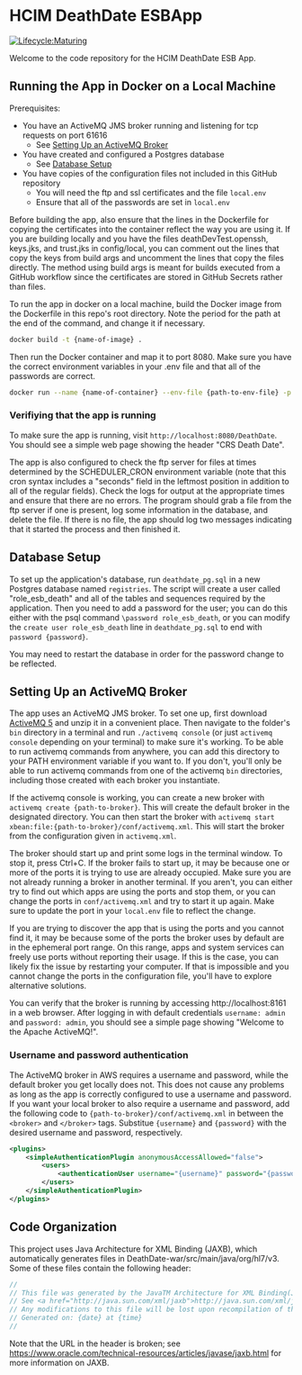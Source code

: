 # HCIM DeathDate ESBApp

[![Lifecycle:Maturing](https://img.shields.io/badge/Lifecycle-Maturing-007EC6)](https://github.com/bcgov/repomountie/blob/master/doc/lifecycle-badges.md)

Welcome to the code repository for the HCIM DeathDate ESB App.

## Running the App in Docker on a Local Machine

Prerequisites:

- You have an ActiveMQ JMS broker running and listening for tcp requests on port 61616
  - See [Setting Up an ActiveMQ Broker](#setting-up-an-activemq-broker)
- You have created and configured a Postgres database
  - See [Database Setup](#database-setup)
- You have copies of the configuration files not included in this GitHub repository
  - You will need the ftp and ssl certificates and the file `local.env`
  - Ensure that all of the passwords are set in `local.env`

Before building the app, also ensure that the lines in the Dockerfile for copying the certificates into the container reflect the way you are using it. If you are building locally and you have the files deathDevTest.openssh, keys.jks, and trust.jks in config/local, you can comment out the lines that copy the keys from build args and uncomment the lines that copy the files directly. The method using build args is meant for builds executed from a GitHub workflow since the certificates are stored in GitHub Secrets rather than files.

To run the app in docker on a local machine, build the Docker image from the Dockerfile in this repo's root directory. Note the period for the path at the end of the command, and change it if necessary.

```bash
docker build -t {name-of-image} .
```

Then run the Docker container and map it to port 8080. Make sure you have the correct environment variables in your .env file and that all of the passwords are correct.

```bash
docker run --name {name-of-container} --env-file {path-to-env-file} -p 8080:8080 {name-of-image}
```

### Verifiying that the app is running

To make sure the app is running, visit `http://localhost:8080/DeathDate`. You should see a simple web page showing the header "CRS Death Date".

The app is also configured to check the ftp server for files at times determined by the SCHEDULER_CRON environment variable (note that this cron syntax includes a "seconds" field in the leftmost position in addition to all of the regular fields). Check the logs for output at the appropriate times and ensure that there are no errors. The program should grab a file from the ftp server if one is present, log some information in the database, and delete the file. If there is no file, the app should log two messages indicating that it started the process and then finished it.

## Database Setup

To set up the application's database, run `deathdate_pg.sql` in a new Postgres database named `registries`. The script will create a user called "role_esb_death" and all of the tables and sequences required by the application. Then you need to add a password for the user; you can do this either with the psql command `\password role_esb_death`, or you can modify the `create user role_esb_death` line in `deathdate_pg.sql` to end with `password {password}`.

You may need to restart the database in order for the password change to be reflected.

## Setting Up an ActiveMQ Broker

The app uses an ActiveMQ JMS broker. To set one up, first download [ActiveMQ 5](https://activemq.apache.org/components/classic/download/) and unzip it in a convenient place. Then navigate to the folder's `bin` directory in a terminal and run `./activemq console` (or just `activemq console` depending on your terminal) to make sure it's working. To be able to run activemq commands from anywhere, you can add this directory to your PATH environment variable if you want to. If you don't, you'll only be able to run activemq commands from one of the activemq `bin` directories, including those created with each broker you instantiate.

If the activemq console is working, you can create a new broker with `activemq create {path-to-broker}`. This will create the default broker in the designated directory. You can then start the broker with `activemq start xbean:file:{path-to-broker}/conf/activemq.xml`. This will start the broker from the configuration given in `activemq.xml`.

The broker should start up and print some logs in the terminal window. To stop it, press Ctrl+C. If the broker fails to start up, it may be because one or more of the ports it is trying to use are already occupied. Make sure you are not already running a broker in another terminal. If you aren't, you can either try to find out which apps are using the ports and stop them, or you can change the ports in `conf/activemq.xml` and try to start it up again. Make sure to update the port in your `local.env` file to reflect the change.

If you are trying to discover the app that is using the ports and you cannot find it, it may be because some of the ports the broker uses by default are in the ephemeral port range. On this range, apps and system services can freely use ports without reporting their usage. If this is the case, you can likely fix the issue by restarting your computer. If that is impossible and you cannot change the ports in the configuration file, you'll have to explore alternative solutions.

You can verify that the broker is running by accessing http://localhost:8161 in a web browser. After logging in with default credentials `username: admin` and `password: admin`, you should see a simple page showing "Welcome to the Apache ActiveMQ!".

### Username and password authentication

The ActiveMQ broker in AWS requires a username and password, while the default broker you get locally does not. This does not cause any problems as long as the app is correctly configured to use a username and password. If you want your local broker to also require a username and password, add the following code to `{path-to-broker}/conf/activemq.xml` in between the `<broker>` and `</broker>` tags. Substitue `{username}` and `{password}` with the desired username and password, respectively.

```xml
<plugins>
    <simpleAuthenticationPlugin anonymousAccessAllowed="false">
        <users>
            <authenticationUser username="{username}" password="{password}" groups="users,admins"/>
        </users>
    </simpleAuthenticationPlugin>
</plugins>
```

## Code Organization

This project uses Java Architecture for XML Binding (JAXB), which automatically generates files in DeathDate-war/src/main/java/org/hl7/v3. Some of these files contain the following header:

```java
//
// This file was generated by the JavaTM Architecture for XML Binding(JAXB) Reference Implementation, v2.2.4-2 
// See <a href="http://java.sun.com/xml/jaxb">http://java.sun.com/xml/jaxb</a> 
// Any modifications to this file will be lost upon recompilation of the source schema. 
// Generated on: {date} at {time} 
//
```

Note that the URL in the header is broken; see https://www.oracle.com/technical-resources/articles/javase/jaxb.html for more information on JAXB.
